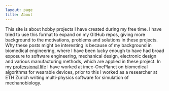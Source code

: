 ```yaml
---
layout: page
title: About
---
```


This site is about hobby projects I have created during my free time. I have tried to use this format to expand on my GitHub repos, giving more background to the motivations, problems and solutions in these projects. Why these posts might be interesting is because of my background in biomedical engineering, where I have been lucky enough to have had broad exposure to software engineering, mechanical design, electronic design and various manufacturing methods, which are applied in these project. In my [professional life](https://www.linkedin.com/in/dtourolle/) I have worked at imec-OnePlanet on biomedical algorithms for wearable devices, prior to this I worked as a researcher at ETH Zürich writing multi-physics software for simulation of mechanobiology. 
